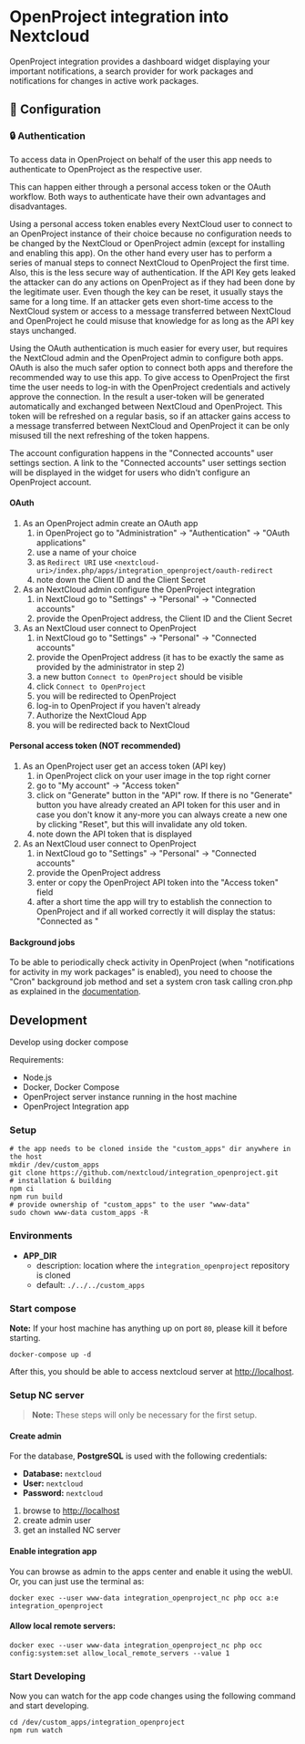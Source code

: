 # OpenProject integration into Nextcloud

OpenProject integration provides a dashboard widget displaying your important notifications,
a search provider for work packages and notifications for changes in active work packages.

## 🔧 Configuration

### :lock: Authentication

To access data in OpenProject on behalf of the user this app needs to authenticate to OpenProject as the respective user.

This can happen either through a personal access token or the OAuth workflow. Both ways to authenticate have their own advantages and disadvantages.

Using a personal access token enables every NextCloud user to connect to an OpenProject instance of their choice because no configuration needs to be changed by the NextCloud or OpenProject admin (except for installing and enabling this app).
On the other hand every user has to perform a series of manual steps to connect NextCloud to OpenProject the first time. Also, this is the less secure way of authentication. If the API Key gets leaked the attacker can do any actions on OpenProject as if they had been done by the legitimate user. Even though the key can be reset, it usually stays the same for a long time. If an attacker gets even short-time access to the NextCloud system or access to a message transferred between NextCloud and OpenProject he could misuse that knowledge for as long as the API key stays unchanged.

Using the OAuth authentication is much easier for every user, but requires the NextCloud admin and the OpenProject admin to configure both apps.
OAuth is also the much safer option to connect both apps and therefore the recommended way to use this app.
To give access to OpenProject the first time the user needs to log-in with the OpenProject credentials and actively approve the connection. In the result a user-token will be generated automatically and exchanged between NextCloud and OpenProject. This token will be refreshed on a regular basis, so if an attacker gains access to a message transferred between NextCloud and OpenProject it can be only misused till the next refreshing of the token happens.

The account configuration happens in the "Connected accounts" user settings section. A link to the "Connected accounts" user settings section will be displayed in the widget for users who didn't configure an OpenProject account.

#### OAuth

1. As an OpenProject admin create an OAuth app
	1. in OpenProject go to "Administration" -> "Authentication" -> "OAuth applications"
	2. use a name of your choice
	3. as `Redirect URI` use `<nextcloud-uri>/index.php/apps/integration_openproject/oauth-redirect`
	4. note down the Client ID and the Client Secret
2. As an NextCloud admin configure the OpenProject integration
	1. in NextCloud go to "Settings" -> "Personal" -> "Connected accounts"
	2. provide the OpenProject address, the Client ID and the Client Secret
3. As an NextCloud user connect to OpenProject
	1. in NextCloud go to "Settings" -> "Personal" -> "Connected accounts"
	2. provide the OpenProject address (it has to be exactly the same as provided by the administrator in step 2)
	3. a new button `Connect to OpenProject` should be visible
	4. click `Connect to OpenProject`
	5. you will be redirected to OpenProject
	6. log-in to OpenProject if you haven't already
	7. Authorize the NextCloud App
	8. you will be redirected back to NextCloud

#### Personal access token (NOT recommended)

1. As an OpenProject user get an access token (API key)
   1. in OpenProject click on your user image in the top right corner
   2. go to "My account" -> "Access token"
   3. click on "Generate" button in the "API" row. If there is no "Generate" button you have already created an API token for this user and in case you don't know it any-more you can always create a new one by clicking "Reset", but this will invalidate any old token.
   4. note down the API token that is displayed
2. As an NextCloud user connect to OpenProject
   1. in NextCloud go to "Settings" -> "Personal" -> "Connected accounts"
   2. provide the OpenProject address
   3. enter or copy the OpenProject API token into the "Access token" field
   4. after a short time the app will try to establish the connection to OpenProject and if all worked correctly it will display the status: "Connected as <fullname of user in OpenProject>"


#### Background jobs

To be able to periodically check activity in OpenProject (when "notifications for activity in my work packages" is enabled), you need to choose the "Cron" background job method and set a system cron task calling cron.php as explained in the [documentation](https://docs.nextcloud.com/server/latest/admin_manual/configuration_server/background_jobs_configuration.html#cron).

## Development
Develop using docker compose

Requirements:
- Node.js
- Docker, Docker Compose
- OpenProject server instance running in the host machine
- OpenProject Integration app

### Setup
```shell
# the app needs to be cloned inside the "custom_apps" dir anywhere in the host
mkdir /dev/custom_apps
git clone https://github.com/nextcloud/integration_openproject.git
# installation & building
npm ci
npm run build
# provide ownership of "custom_apps" to the user "www-data"
sudo chown www-data custom_apps -R
```

### Environments
- **APP_DIR**
  - description: location where the `integration_openproject` repository is cloned 
  - default: `./../../custom_apps`

### Start compose
**Note:** If your host machine has anything up on port `80`, please kill it before starting. 

```shell
docker-compose up -d
```

After this, you should be able to access nextcloud server at [http://localhost](http://localhost).

### Setup NC server

> **Note:** These steps will only be necessary for the first setup.

#### Create admin
For the database, **PostgreSQL** is used with the following credentials:
- **Database:** `nextcloud`
- **User:** `nextcloud`
- **Password:** `nextcloud`

1. browse to [http://localhost](http://localhost)
2. create admin user
3. get an installed NC server

#### Enable integration app 
You can browse as admin to the apps center and enable it using the webUI. Or, you can just use the terminal as:

```shell
docker exec --user www-data integration_openproject_nc php occ a:e integration_openproject
```

#### Allow local remote servers: 

```shell
docker exec --user www-data integration_openproject_nc php occ config:system:set allow_local_remote_servers --value 1
```

### Start Developing
Now you can watch for the app code changes using the following command and start developing.

```shell
cd /dev/custom_apps/integration_openproject
npm run watch
```
